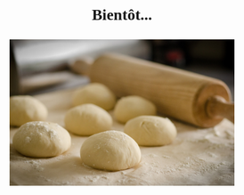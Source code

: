<!-- Main header navigation -->
<p align="center" style="font-family:verdana; font-size:2em;font-weight:600;font-family:">Bientôt...</p>
<!-- /Main header navigation -->

<p>
<img src="/pics/dough.jpeg" alt style="width:80%; display: block; margin-left:auto; margin-right:auto;">
</p>